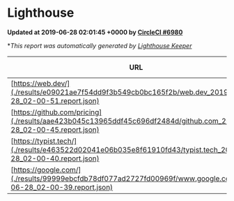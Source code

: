 
# Lighthouse

**Updated at 2019-06-28 02:01:45 +0000 by [CircleCI #6980](https://circleci.com/gh/ItinerisLtd/lighthouse-keeper-example/6980)**

**This report was automatically generated by [Lighthouse Keeper](https://github.com/itinerisltd/lighthouse-keeper)*

| URL | Performance | Accessibility | Best Practices | SEO | PWA | Updated At |
| --- | --- | --- | --- | --- | --- | --- |
| [https://web.dev/](./results/e09021ae7f54dd9f3b549cb0bc165f2b/web.dev_2019-06-28_02-00-51.report.json) | 0.92 | 0.9 | 1 | 0.97 | 1 | 2019-06-28T02:00:51.043Z |
| [https://github.com/pricing](./results/aae423b045c13965ddf45c696df2484d/github.com_2019-06-28_02-00-45.report.json) | 0.83 | 0.93 | 0.93 | 0.92 | 0.56 | 2019-06-28T02:00:45.367Z |
| [https://typist.tech/](./results/e463522d02041e06b035e8f61910fd43/typist.tech_2019-06-28_02-00-40.report.json) | 1 |  |  |  |  | 2019-06-28T02:00:40.605Z |
| [https://google.com/](./results/99999ebcfdb78df077ad2727fd00969f/www.google.com_2019-06-28_02-00-39.report.json) | 0.94 | 0.86 | 0.93 | 0.83 | 0.56 | 2019-06-28T02:00:39.556Z |
